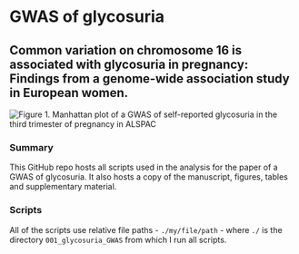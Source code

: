 
# GWAS of glycosuria

## Common variation on chromosome 16 is associated with glycosuria in pregnancy: Findings from a genome-wide association study in European women.

<img src="./manuscript/figures/Figure 1. Manhattan plot of a GWAS of self-reported glycosuria in the third trimester of pregnancy in ALSPAC.png" alt="Figure 1. Manhattan plot of a GWAS of self-reported glycosuria in the third trimester of pregnancy in ALSPAC">

### Summary

This GitHub repo hosts all scripts used in the analysis for the paper of
a GWAS of glycosuria. It also hosts a copy of the manuscript, figures,
tables and supplementary material.

### Scripts

All of the scripts use relative file paths - `./my/file/path` - where
`./` is the directory `001_glycosuria_GWAS` from which I run all
scripts.
